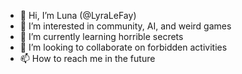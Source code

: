 - 👋 Hi, I’m Luna (@LyraLeFay)
- 👀 I’m interested in community, AI, and weird games
- 🌱 I’m currently learning horrible secrets
- 💞️ I’m looking to collaborate on forbidden activities
- 📫 How to reach me in the future

<!---
LyraLeFay/LyraLeFay is a ✨ special ✨ repository because its `README.md` (this file) appears on your GitHub profile.
You can click the Preview link to take a look at your changes.
--->
